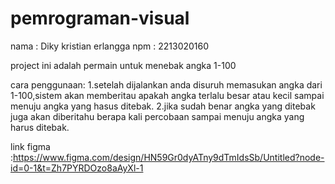 # pemrograman-visual
nama : Diky kristian erlangga
npm  : 2213020160

project ini adalah permain untuk menebak angka 1-100

cara penggunaan:
1.setelah dijalankan anda disuruh memasukan angka dari 1-100,sistem akan memberitau apakah angka terlalu besar atau kecil sampai menuju angka yang hasus ditebak.
2.jika sudah benar angka yang ditebak juga akan diberitahu berapa kali percobaan sampai menuju angka yang harus ditebak.


link figma :https://www.figma.com/design/HN59Gr0dyATny9dTmIdsSb/Untitled?node-id=0-1&t=Zh7PYRDOzo8aAyXl-1
